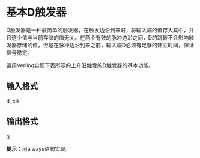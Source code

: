 # 基本D触发器
D触发器是一种最简单的触发器，在触发边沿到来时，将输入端的值存入其中，并且这个值与当前存储的值无关。在两个有效的脉冲边沿之间，D的跳转不会影响触发器存储的值，但是在脉冲边沿到来之前，输入端D必须有足够的建立时间，保证信号稳定。

请用Verilog实现下表所示的上升沿触发的D触发器的基本功能。

## 输入格式
d, clk

## 输出格式
q

**提示**：用always语句实现。